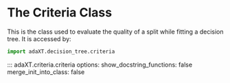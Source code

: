 # The Criteria Class
This is the class used to evaluate the quality of a split while fitting a decision tree.
It is accessed by:
```python
import adaXT.decision_tree.criteria
```

::: adaXT.criteria.criteria
    options:
      show_docstring_functions: false
      merge_init_into_class: false
